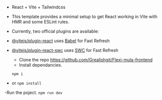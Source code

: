 - React + Vite + Tailwindcss

- This template provides a minimal setup to get React working in Vite with HMR and some ESLint rules.

- Currently, two official plugins are available:

- [@vitejs/plugin-react](https://github.com/vitejs/vite-plugin-react/blob/main/packages/plugin-react/README.md) uses [Babel](https://babeljs.io/) for Fast Refresh
- [@vitejs/plugin-react-swc](https://github.com/vitejs/vite-plugin-react-swc) uses [SWC](https://swc.rs/) for Fast Refresh
  
  - Clone the repo https://github.com/Grealishgit/Flexi-mula-frontend
  - Install dependancies.
  
   ``npm i``
  
 - or
    ``npm install``

  -Run the poject.
  ``npm run dev``
